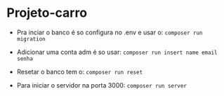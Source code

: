 # Projeto-carro


- Pra inciar o banco é so configura no .env e usar o: ` composer run migration `

- Adicionar uma conta adm é so usar: ` composer run insert name email senha `

- Resetar o banco tem o: ` composer run reset `

- Para iniciar o servidor na porta 3000: ` composer run server `
